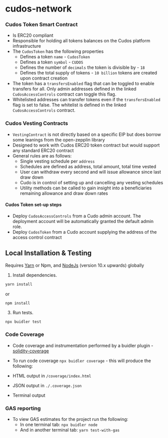 # cudos-network

### Cudos Token Smart Contract

* Is ERC20 compliant	
* Responsible for holding all tokens balances on the Cudos platform infrastructure	
* The `CudosToken` has the following properties	
  * Defines a token `name` - `CudosToken`	
  * Defines a token `symbol` - `CUDOS`	
  * Defines the number of `decimals` the token is divisible by - `18`	
  * Defines the total supply of tokens - `10 billion` tokens are created upon contract creation	
* The token has a `transfersEnabled` flag that can be toggled to enable transfers for all. Only admin addresses defined in the linked `CudosAccessControls` contract can toggle this flag.	
* Whitelisted addresses can transfer tokens even if the `transfersEnabled` flag is set to false. The whitelist is defined in the linked `CudosAccessControls` contract.	

### Cudos Vesting Contracts

* `VestingContract` is not directly based on a specific EIP but does borrow some leanings from the open-zepplin library
* Designed to work with Cudos ERC20 token contract but would support any standard ERC20 contract
* General rules are as follows:
    * Single vesting schedule per `address`
    * Schedules are defined as address, total amount, total time vested
    * User can withdraw every second and will issue allowance since last draw down
    * Cudo is in control of setting up and cancelling any vesting schedules
    * Utility methods can be called to gain insight into a beneficiaries remaining allowance and draw down rates

#### Cudos Token set-up steps

* Deploy `CudosAccessControls` from a Cudo admin account. The deployment account will be automatically granted the default admin role. 
* Deploy `CudosToken` from a Cudo account supplying the address of the access control contract 
           
## Local Installation & Testing	

Requires [Yarn](https://yarnpkg.com/en/docs/install#mac-stable) or Npm, and [NodeJs](https://nodejs.org/en/) (version 10.x upwards) globally

1. Install dependencies.	

```bash	
yarn install	
```

or

```
npm install
```
3. Run tests. 	
```bash	
npx buidler test
```

### Code Coverage	

* Code coverage and instrumentation performed by a buidler plugin - [solidity-coverage](https://github.com/sc-forks/solidity-coverage)	

* To run code coverage `npx buidler coverage` - this will produce the following:	
* HTML output in `/coverage/index.html`	
* JSON output in `./.coverage.json`	
* Terminal output

### GAS reporting

* To view GAS estimates for the project run the following:
    * In one terminal tab: `npx buidler node`
    * And in another terminal tab: `yarn test-with-gas`
